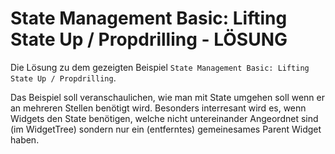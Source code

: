 # State Management Basic: Lifting State Up / Propdrilling - LÖSUNG

Die Lösung zu dem gezeigten Beispiel `State Management Basic: Lifting State Up / Propdrilling`.

Das Beispiel soll veranschaulichen, wie man mit State umgehen soll wenn er an mehreren Stellen benötigt wird. Besonders interresant wird es, wenn Widgets den State benötigen, welche nicht untereinander Angeordnet sind (im WidgetTree) sondern nur ein (entferntes) gemeinesames Parent Widget haben.
